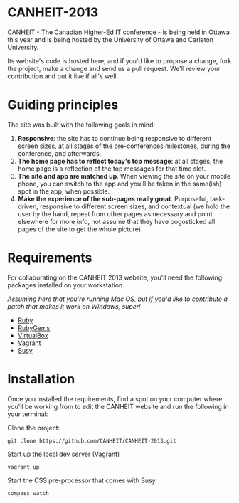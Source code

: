 CANHEIT-2013
============

CANHEIT - The Canadian Higher-Ed IT conference - is being held in Ottawa this year and is being hosted by the University of Ottawa and Carleton University.

Its website's code is hosted here, and if you'd like to propose a change, fork the project, make a change and send us a pull request. We'll review your contribution and put it live if all's well.

Guiding principles
==================

The site was built with the following goals in mind:

1. **Responsive**: the site has to continue being responsive to different screen sizes, at all stages of the pre-conferences milestones, during the conference, and afterwards.
2. **The home page has to reflect today's top message**: at all stages, the home page is a reflection of the top messages for that time slot.
3. **The site and app are matched up**. When viewing the site on your mobile phone, you can switch to the app and you'll be taken in the same(ish) spot in the app, when possible.
4. **Make the experience of the sub-pages really great**. Purposeful, task-driven, responsive to different screen sizes, and contextual (we hold the user by the hand, repeat from other pages as necessary and point elsewhere for more info, not assume that they have pogosticked all pages of the site to get the whole picture).

Requirements
============

For collaborating on the CANHEIT 2013 website, you'll need the following packages installed on your workstation.

*Assuming here that you're running Mac OS, but if you'd like to contribute a patch that makes it work on Windows, super!*

* [Ruby](http://www.ruby-lang.org/en/)
* [RubyGems](http://rubygems.org)
* [VirtualBox](https://www.virtualbox.org/wiki/Downloads)
* [Vagrant](http://www.vagrantup.com)
* [Susy](http://susy.oddbird.net)

Installation
============

Once you installed the requirements, find a spot on your computer where you'll be working from to edit the CANHEIT website and run the following in your terminal:

Clone the project:

    git clone https://github.com/CANHEIT/CANHEIT-2013.git
    
Start up the local dev server (Vagrant)

    vagrant up
    
Start the CSS pre-processor that comes with Susy

    compass watch
    
